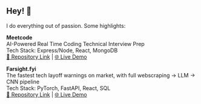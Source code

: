 ## Hey! 👋

I do everything out of passion. Some highlights:

**Meetcode**  
AI-Powered Real Time Coding Technical Interview Prep  
Tech Stack: Express/Node, React, MongoDB  
[🔗 Repository Link](https://github.com/Jam-Cai/MeetCode) | [🌐 Live Demo](http://meetcode.world/)

**Farsight.fyi**  
The fastest tech layoff warnings on market, with full webscraping -> LLM -> CNN pipeline  
Tech Stack: PyTorch, FastAPI, React, SQL  
[🔗 Repository Link](https://github.com/Jam-Cai/layoff-radar) | [🌐 Live Demo](https://devpost.com/software/farsight-fyi)
